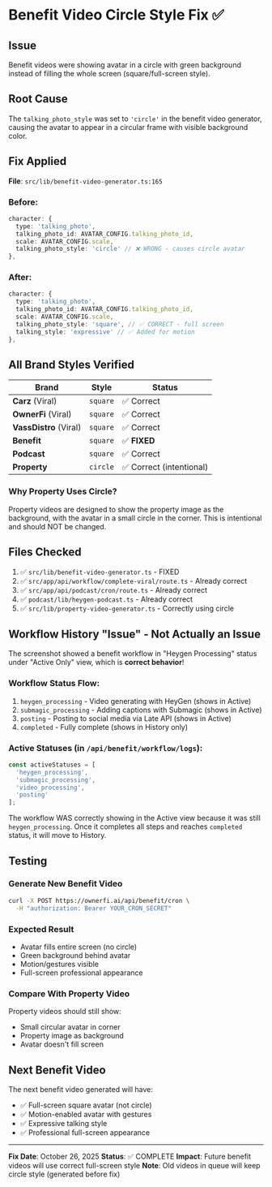 # Benefit Video Circle Style Fix ✅

## Issue
Benefit videos were showing avatar in a circle with green background instead of filling the whole screen (square/full-screen style).

## Root Cause
The `talking_photo_style` was set to `'circle'` in the benefit video generator, causing the avatar to appear in a circular frame with visible background color.

## Fix Applied

**File**: `src/lib/benefit-video-generator.ts:165`

### Before:
```typescript
character: {
  type: 'talking_photo',
  talking_photo_id: AVATAR_CONFIG.talking_photo_id,
  scale: AVATAR_CONFIG.scale,
  talking_photo_style: 'circle' // ❌ WRONG - causes circle avatar
},
```

### After:
```typescript
character: {
  type: 'talking_photo',
  talking_photo_id: AVATAR_CONFIG.talking_photo_id,
  scale: AVATAR_CONFIG.scale,
  talking_photo_style: 'square', // ✅ CORRECT - full screen
  talking_style: 'expressive' // ✅ Added for motion
},
```

## All Brand Styles Verified

| Brand | Style | Status |
|-------|-------|--------|
| **Carz** (Viral) | `square` | ✅ Correct |
| **OwnerFi** (Viral) | `square` | ✅ Correct |
| **VassDistro** (Viral) | `square` | ✅ Correct |
| **Benefit** | `square` | ✅ **FIXED** |
| **Podcast** | `square` | ✅ Correct |
| **Property** | `circle` | ✅ Correct (intentional) |

### Why Property Uses Circle?
Property videos are designed to show the property image as the background, with the avatar in a small circle in the corner. This is intentional and should NOT be changed.

## Files Checked

1. ✅ `src/lib/benefit-video-generator.ts` - FIXED
2. ✅ `src/app/api/workflow/complete-viral/route.ts` - Already correct
3. ✅ `src/app/api/podcast/cron/route.ts` - Already correct
4. ✅ `podcast/lib/heygen-podcast.ts` - Already correct
5. ✅ `src/lib/property-video-generator.ts` - Correctly using circle

## Workflow History "Issue" - Not Actually an Issue

The screenshot showed a benefit workflow in "Heygen Processing" status under "Active Only" view, which is **correct behavior**!

### Workflow Status Flow:
1. `heygen_processing` - Video generating with HeyGen (shows in Active)
2. `submagic_processing` - Adding captions with Submagic (shows in Active)
3. `posting` - Posting to social media via Late API (shows in Active)
4. `completed` - Fully complete (shows in History only)

### Active Statuses (in `/api/benefit/workflow/logs`):
```typescript
const activeStatuses = [
  'heygen_processing',
  'submagic_processing',
  'video_processing',
  'posting'
];
```

The workflow WAS correctly showing in the Active view because it was still `heygen_processing`. Once it completes all steps and reaches `completed` status, it will move to History.

## Testing

### Generate New Benefit Video
```bash
curl -X POST https://ownerfi.ai/api/benefit/cron \
  -H "authorization: Bearer YOUR_CRON_SECRET"
```

### Expected Result
- Avatar fills entire screen (no circle)
- Green background behind avatar
- Motion/gestures visible
- Full-screen professional appearance

### Compare With Property Video
Property videos should still show:
- Small circular avatar in corner
- Property image as background
- Avatar doesn't fill screen

## Next Benefit Video
The next benefit video generated will have:
- ✅ Full-screen square avatar (not circle)
- ✅ Motion-enabled avatar with gestures
- ✅ Expressive talking style
- ✅ Professional full-screen appearance

---

**Fix Date**: October 26, 2025
**Status**: ✅ COMPLETE
**Impact**: Future benefit videos will use correct full-screen style
**Note**: Old videos in queue will keep circle style (generated before fix)

